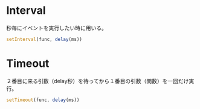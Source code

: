 # Interval
 秒毎にイベントを実行したい時に用いる。
 
```javascript 
setInterval(func, delay(ms))
```

# Timeout
  ２番目に来る引数（delay秒）を待ってから１番目の引数（関数）を一回だけ実行。

```javascript 
setTimeout(func, delay(ms))
```
